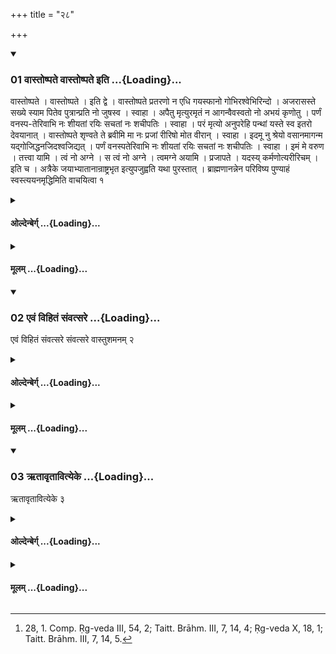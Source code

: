 +++
title = "२८"

+++

<div class="js_include" includetitle="true" newlevelforh1="3" unfilled url="/vedAH_yajuH/taittirIyam/sUtram/hiraNyakeshI/gRhyam/vishvAsa-prastutiH/1/28/01_vAstoShpate_vAstoShpate_iti.md">
<details open><summary><h3>01 वास्तोष्पते वास्तोष्पते इति ...{Loading}...</h3></summary>

वास्तोष्पते । वास्तोष्पते । इति द्वे । वास्तोष्पते प्रतरणो न एधि गयस्फानो गोभिरश्वेभिरिन्दो । अजरासस्ते सख्ये स्याम पितेव पुत्रान्प्रति नो जुषस्व । स्वाहा । अपैतु मृत्युरमृतं न आगन्वैवस्वतो नो अभयं कृणोतु । पर्णं वनस्प-तेरिवाभि नः शीयतां रयिः सचतां नः शचीपतिः । स्वाहा । परं मृत्यो अनुपरेहि पन्थां यस्ते स्व इतरो देवयानात् । वास्तोष्पते शृण्वते ते ब्रवीमि मा नः प्रजां रीरिषो मोत वीरान् । स्वाहा । इदमू नु श्रेयो वसानमागन्म यद्गोजिद्धनजिदश्वजिद्यत् । पर्णं वनस्पतेरिवाभि नः शीयतां रयिः सचतां नः शचीपतिः । स्वाहा । इमं मे वरुण । तत्त्वा यामि । त्वं नो अग्ने । स त्वं नो अग्ने । त्वमग्ने अयामि । प्रजापते । यदस्य् कर्मणोत्यरीरिचम् । इति च । अत्रैके जयाभ्यातानान्राष्ट्रभृत इत्युपजुह्वति यथा पुरस्तात् । ब्राह्मणानन्नेन परिविष्य पुण्याहं स्वस्त्ययनमृद्धिमिति वाचयित्वा १
</details>
</div>
<div class="js_include collapsed" newlevelforh1="4" title="ओल्देन्बेर्ग्" unfilled url="/vedAH_yajuH/taittirIyam/sUtram/hiraNyakeshI/gRhyam/oldenberg/1/28/01_vAstoShpate_vAstoShpate_iti.md">
<details><summary><h4>ओल्देन्बेर्ग् ...{Loading}...</h4></summary>

1. [^1]  The two verses commencing 'Vāstoṣpati!' (Taitt. Saṃh. III, 4, 10, 1).

[^1]:  28, 1. Comp. Ṛg-veda III, 54, 2; Taitt. Brāhm. III, 7, 14, 4; Ṛg-veda X, 18, 1; Taitt. Brāhm. III, 7, 14, 5.

'Vāstoṣpati! Be our furtherer; make our wealth increase in cows and horses, O Indu (i.e. Soma). Free from decay may we dwell in thy friendship; give us thy favour, as a father to his sons. Svāhā!

'May death go away; may immortality come to us. May Vivasvat's son (Mama) protect us from danger. May wealth, like a leaf (that falls) from a tree, fall down over us. May Śacīpati (i.e. Indra) be with us. Svāhā!

'Go another way, O death, that belongs to thee, separated from the way of the gods. Vāstoṣpati! To thee who hears us, I speak: do no harm to our offspring nor to our heroes. Svāhā!

'To this most excellent place of rest we have gone, by which we shall victoriously gain cows, treasures, and horses. May wealth, like a leaf (that falls) from a tree, fall down over us. May Sacīpati be with us. Svāhā!

'This, O Varuṇa' (&c. see chap. 27, Sūtra 1, down to): 'Hail! Good luck!'

</details>
</div>
<div class="js_include collapsed" newlevelforh1="4" title="मूलम्" unfilled url="/vedAH_yajuH/taittirIyam/sUtram/hiraNyakeshI/gRhyam/mUlam/1/28/01_vAstoShpate_vAstoShpate_iti.md">
<details><summary><h4>मूलम् ...{Loading}...</h4></summary>

वास्तोष्पते । वास्तोष्पते । इति द्वे । वास्तोष्पते प्रतरणो न एधि गयस्फानो गोभिरश्वेभिरिन्दो । अजरासस्ते सख्ये स्याम पितेव पुत्रान्प्रति नो जुषस्व । स्वाहा । अपैतु मृत्युरमृतं न आगन्वैवस्वतो नो अभयं कृणोतु । पर्णं वनस्प-तेरिवाभि नः शीयतां रयिः सचतां नः शचीपतिः । स्वाहा । परं मृत्यो अनुपरेहि पन्थां यस्ते स्व इतरो देवयानात् । वास्तोष्पते शृण्वते ते ब्रवीमि मा नः प्रजां रीरिषो मोत वीरान् । स्वाहा । इदमू नु श्रेयो वसानमागन्म यद्गोजिद्धनजिदश्वजिद्यत् । पर्णं वनस्पतेरिवाभि नः शीयतां रयिः सचतां नः शचीपतिः । स्वाहा । इमं मे वरुण । तत्त्वा यामि । त्वं नो अग्ने । स त्वं नो अग्ने । त्वमग्ने अयामि । प्रजापते । यदस्य् कर्मणोत्यरीरिचम् । इति च । अत्रैके जयाभ्यातानान्राष्ट्रभृत इत्युपजुह्वति यथा पुरस्तात् । ब्राह्मणानन्नेन परिविष्य पुण्याहं स्वस्त्ययनमृद्धिमिति वाचयित्वा १
</details>
</div>
<div class="js_include" includetitle="true" newlevelforh1="3" unfilled url="/vedAH_yajuH/taittirIyam/sUtram/hiraNyakeshI/gRhyam/vishvAsa-prastutiH/1/28/02_evaM_vihitaM_saMvatsare.md">
<details open><summary><h3>02 एवं विहितं संवत्सरे ...{Loading}...</h3></summary>

एवं विहितं संवत्सरे संवत्सरे वास्तुशमनम् २
</details>
</div>
<div class="js_include collapsed" newlevelforh1="4" title="ओल्देन्बेर्ग्" unfilled url="/vedAH_yajuH/taittirIyam/sUtram/hiraNyakeshI/gRhyam/oldenberg/1/28/02_evaM_vihitaM_saMvatsare.md">
<details><summary><h4>ओल्देन्बेर्ग् ...{Loading}...</h4></summary>

2. In this way the ground (on which the house stands) should be expiated every year;

</details>
</div>
<div class="js_include collapsed" newlevelforh1="4" title="मूलम्" unfilled url="/vedAH_yajuH/taittirIyam/sUtram/hiraNyakeshI/gRhyam/mUlam/1/28/02_evaM_vihitaM_saMvatsare.md">
<details><summary><h4>मूलम् ...{Loading}...</h4></summary>

एवं विहितं संवत्सरे संवत्सरे वास्तुशमनम् २
</details>
</div>
<div class="js_include" includetitle="true" newlevelforh1="3" unfilled url="/vedAH_yajuH/taittirIyam/sUtram/hiraNyakeshI/gRhyam/vishvAsa-prastutiH/1/28/03_RtAvRtAvityeke.md">
<details open><summary><h3>03 ऋतावृतावित्येके ...{Loading}...</h3></summary>

ऋतावृतावित्येके ३
</details>
</div>
<div class="js_include collapsed" newlevelforh1="4" title="ओल्देन्बेर्ग्" unfilled url="/vedAH_yajuH/taittirIyam/sUtram/hiraNyakeshI/gRhyam/oldenberg/1/28/03_RtAvRtAvityeke.md">
<details><summary><h4>ओल्देन्बेर्ग् ...{Loading}...</h4></summary>

3. Every season, according to some (teachers).

</details>
</div>
<div class="js_include collapsed" newlevelforh1="4" title="मूलम्" unfilled url="/vedAH_yajuH/taittirIyam/sUtram/hiraNyakeshI/gRhyam/mUlam/1/28/03_RtAvRtAvityeke.md">
<details><summary><h4>मूलम् ...{Loading}...</h4></summary>

ऋतावृतावित्येके ३
</details>
</div>

